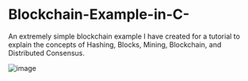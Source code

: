 # Blockchain-Example-in-C-
An extremely simple blockchain example I have created for a tutorial to explain the concepts of Hashing, Blocks, Mining, Blockchain, and Distributed Consensus.

![image](https://user-images.githubusercontent.com/20787184/34384066-7b1e7176-eb22-11e7-8e0e-a452fb7c1f0c.png)
